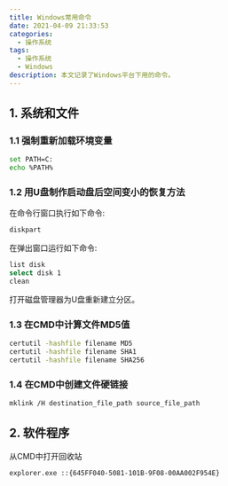 ```yaml
---
title: Windows常用命令
date: 2021-04-09 21:33:53
categories:
  - 操作系统
tags:
  - 操作系统
  - Windows
description: 本文记录了Windows平台下用的命令。
---
```


## 1. 系统和文件

### 1.1 强制重新加载环境变量

```bash
set PATH=C:
echo %PATH%
```

### 1.2 用U盘制作启动盘后空间变小的恢复方法

在命令行窗口执行如下命令:

```bash
diskpart
```

在弹出窗口运行如下命令:

```bash
list disk
select disk 1
clean
```

打开磁盘管理器为U盘重新建立分区。

### 1.3 在CMD中计算文件MD5值

```bash
certutil -hashfile filename MD5
certutil -hashfile filename SHA1
certutil -hashfile filename SHA256
```

### 1.4 在CMD中创建文件硬链接

```bash
mklink /H destination_file_path source_file_path
```

## 2. 软件程序

从CMD中打开回收站

```bash
explorer.exe ::{645FF040-5081-101B-9F08-00AA002F954E}
```

